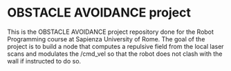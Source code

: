 # OBSTACLE AVOIDANCE project

This is the OBSTACLE AVOIDANCE project repository done for the Robot Programming course at Sapienza University of Rome. The goal of the project is to build a node
that computes a repulsive field from the local laser scans and modulates the /cmd_vel so that the robot does not clash with the wall if instructed to do so.

